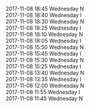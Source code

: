 2017-11-08 18:45 Wednesday  N  
2017-11-08 18:40 Wednesday  I  
2017-11-08 18:30 Wednesday  N  
2017-11-08 18:25 Wednesday  I  
2017-11-08 18:10 Wednesday  N  
2017-11-08 18:05 Wednesday  I  
2017-11-08 15:50 Wednesday  N  
2017-11-08 15:45 Wednesday  I  
2017-11-08 15:30 Wednesday  N  
2017-11-08 15:25 Wednesday  I  
2017-11-08 13:40 Wednesday  N  
2017-11-08 13:35 Wednesday  I  
2017-11-08 12:00 Wednesday  N  
2017-11-08 11:55 Wednesday  I  
2017-11-08 11:45 Wednesday  N  
